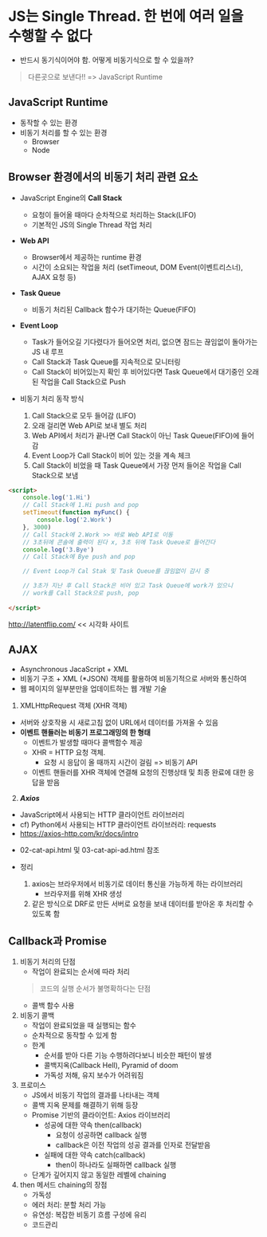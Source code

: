 # JS는 Single Thread. 한 번에 여러 일을 수행할 수 없다
- 반드시 동기식이어야 함. 어떻게 비동기식으로 할 수 있을까?
> 다른곳으로 보낸다!! => JavaScript Runtime

## JavaScript Runtime
- 동작할 수 있는 환경
- 비동기 처리를 할 수 있는 환경
  - Browser
  - Node

## Browser 환경에서의 비동기 처리 관련 요소
- JavaScript Engine의 **Call Stack**
  - 요청이 들어올 때마다 순차적으로 처리하는 Stack(LIFO)
  - 기본적인 JS의 Single Thread 작업 처리
- **Web API**
  - Browser에서 제공하는 runtime 환경
  - 시간이 소요되는 작업을 처리 (setTimeout, DOM Event(이벤트리스너), AJAX 요청 등)
- **Task Queue**
  - 비동기 처리된 Callback 함수가 대기하는 Queue(FIFO)
- **Event Loop**
  - Task가 들어오길 기다렸다가 들어오면 처리, 없으면 잠드는 끊임없이 돌아가는 JS 내 루프
  - Call Stack과 Task Queue를 지속적으로 모니터링
  - Call Stack이 비어있는지 확인 후 비어있다면 Task Queue에서 대기중인 오래된 작업을 Call Stack으로 Push
  
- 비동기 처리 동작 방식
  1. Call Stack으로 모두 들어감 (LIFO)
  2. 오래 걸리면 Web API로 보내 별도 처리
  3. Web API에서 처리가 끝나면 Call Stack이 아닌 Task Queue(FIFO)에 들어감
  4. Event Loop가 Call Stack이 비어 있는 것을 계속 체크
  5. Call Stack이 비었을 때 Task Queue에서 가장 먼저 들어온 작업을 Call Stack으로 보냄

```html
<script>
    console.log('1.Hi')
    // Call Stack에 1.Hi push and pop
    setTimeout(function myFunc() {
        console.log('2.Work')
    }, 3000)
    // Call Stack에 2.Work >> 바로 Web API로 이동
    // 3초뒤에 콘솔에 출력이 된다 x, 3초 뒤에 Task Queue로 들어간다
    console.log('3.Bye')
    // Call Stack에 Bye push and pop

    // Event Loop가 Cal Stak 및 Task Queue를 끊임없이 감시 중 

    // 3초가 지난 후 Call Stack은 비어 있고 Task Queue에 work가 있으니 
    // work를 Call Stack으로 push, pop
    
</script>
```
http://latentflip.com/ << 시각화 사이트
## AJAX
- Asynchronous JacaScript + XML
- 비동기 구조 + XML (*JSON) 객체를 활용하여 비동기적으로 서버와 통신하여
- 웹 페이지의 일부분만을 업데이트하는 웹 개발 기술
  
1. XMLHttpRequest 객체 (XHR 객체)
- 서버와 상호작용 시 새로고침 없이 URL에서 데이터를 가져올 수 있음
- **이벤트 핸들러는 비동기 프로그래밍의 한 형태**
  - 이벤트가 발생할 때마다 콜백함수 제공
  - XHR = HTTP 요청 객체.
    - 요청 시 응답이 올 때까지 시간이 걸림 => 비동기 API
  - 이벤트 핸들러를 XHR 객체에 연결해 요청의 진행상태 및 최종 완료에 대한 응답을 받음

2. ***Axios***
- JavaScript에서 사용되는 HTTP 클라이언트 라이브러리
- cf) Python에서 사용되는 HTTP 클라이언트 라이브러리: requests
- https://axios-http.com/kr/docs/intro
<script src="https://cdn.jsdelivr.net/npm/axios/dist/axios.min.js"></script>
- 02-cat-api.html 및 03-cat-api-ad.html 참조
  
- 정리
  1. axios는 브라우저에서 비동기로 데이터 통신을 가능하게 하는 라이브러리
     - 브라우저를 위해 XHR 생성   
  2. 같은 방식으로 DRF로 만든 서버로 요청을 보내 데이터를 받아온 후 처리할 수 있도록 함

## Callback과 Promise
1. 비동기 처리의 단점
   - 작업이 완료되는 순서에 따라 처리
    > 코드의 실행 순서가 불명확하다는 단점
    - 콜백 함수 사용
2. 비동기 콜백
    - 작업이 완료되었을 때 실행되는 함수
    - 순차적으로 동작할 수 있게 함
    - 한계
      - 순서를 받아 다른 기능 수행하려다보니 비슷한 패턴이 발생
      - 콜백지옥(Callback Hell), Pyramid of doom
      - 가독성 저해, 유지 보수가 어려워짐
3. 프로미스
   - JS에서 비동기 작업의 결과를 나타내는 객체
   - 콜백 지옥 문제를 해결하기 위해 등장
   - Promise 기반의 클라이언트: Axios 라이브러리
     - 성공에 대한 약속 then(callback)
       - 요청이 성공하면 callback 실행
       - callback은 이전 작업의 성공 결과를 인자로 전달받음
     - 실패에 대한 약속 catch(callback)
       - then이 하나라도 실패하면 callback 실행
   - 단계가 깊어지지 않고 동일한 레벨에 chaining
4. then 메서드 chaining의 장점
    - 가독성
    - 에러 처리: 분할 처리 가능  
    - 유연성: 복잡한 비동기 흐름 구성에 유리
    - 코드관리
